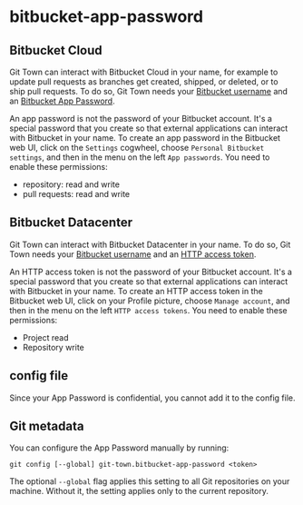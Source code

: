 # bitbucket-app-password

## Bitbucket Cloud

Git Town can interact with Bitbucket Cloud in your name, for example to update
pull requests as branches get created, shipped, or deleted, or to ship pull
requests. To do so, Git Town needs your
[Bitbucket username](bitbucket-username.md) and an
[Bitbucket App Password](https://support.atlassian.com/bitbucket-cloud/docs/app-passwords).

An app password is not the password of your Bitbucket account. It's a special
password that you create so that external applications can interact with
Bitbucket in your name. To create an app password in the Bitbucket web UI, click
on the `Settings` cogwheel, choose `Personal Bitbucket settings`, and then in
the menu on the left `App passwords`. You need to enable these permissions:

- repository: read and write
- pull requests: read and write

## Bitbucket Datacenter

Git Town can interact with Bitbucket Datacenter in your name. To do so, Git Town
needs your [Bitbucket username](bitbucket-username.md) and an
[HTTP access token](https://confluence.atlassian.com/bitbucketserver/http-access-tokens-939515499.html).

An HTTP access token is not the password of your Bitbucket account. It's a
special password that you create so that external applications can interact with
Bitbucket in your name. To create an HTTP access token in the Bitbucket web UI,
click on your Profile picture, choose `Manage account`, and then in the menu on
the left `HTTP access tokens`. You need to enable these permissions:

- Project read
- Repository write

## config file

Since your App Password is confidential, you cannot add it to the config file.

## Git metadata

You can configure the App Password manually by running:

```wrap
git config [--global] git-town.bitbucket-app-password <token>
```

The optional `--global` flag applies this setting to all Git repositories on
your machine. Without it, the setting applies only to the current repository.
